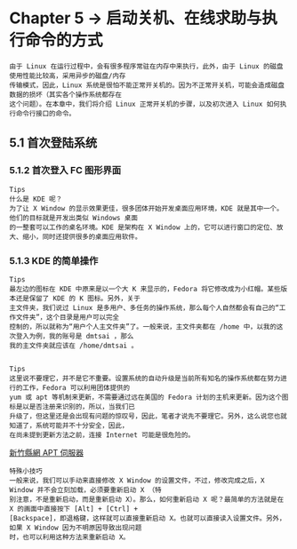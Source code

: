 # Chapter 5 -> 启动关机、在线求助与执行命令的方式

    由于 Linux 在运行过程中，会有很多程序常驻在内存中来执行，此外，由于 Linux 的磁盘使用性能比较高，采用异步的磁盘/内存
    传输模式，因此，Linux 系统是很怕不能正常开关机的。因为不正常开关机，可能会造成磁盘数据的损坏（其实各个操作系统都存在
    这个问题）。在本章中，我们将介绍 Linux 正常开关机的步骤，以及初次进入 Linux 如何执行命令行接口的命令。

## 5.1 首次登陆系统

### 5.1.2 首次登入 FC 图形界面

    Tips
    什么是 KDE 呢？
    为了让 X Window 的显示效果更佳，很多团体开始开发桌面应用环境，KDE 就是其中一个。他们的目标就是开发出类似 Windows 桌面
    的一整套可以工作的桌名环境。KDE 是架构在 X Window 上的，它可以进行窗口的定位、放大、缩小，同时还提供很多的桌面应用软件。

### 5.1.3 KDE 的简单操作

    Tips
    最左边的图标在 KDE 中原来是以一个大 K 来显示的，Fedora 将它修改成为小红帽。某些版本还是保留了 KDE 的 K 图标。另外，关于
    主文件夹，我们说过 Linux 是多用户、多任务的操作系统，那么每个人自然都会有自己的“工作文件夹”，这个目录是用户可以完全
    控制的，所以就称为“用户个人主文件夹”了。一般来说，主文件夹都在 /home 中，以我的这次登入为例，我的账号是 dmtsai ，那么
    我的主文件夹就应该在 /home/dmtsai 。


    Tips
    这里说不要理它，并不是它不重要。设置系统的自动升级是当前所有知名的操作系统都在努力进行的工作，Fedora 可以利用团体提供的
    yum 或 apt 等机制来更新，不需要通过远在美国的 Fedora 计划的主机来更新。因为这个图标是以是否注册来识别的，所以，当我们已
    升级了，但这里还是会出现有问题的惊叹号，因此，笔者才说先不要理它。另外，这么说您也就知道了，系统可能并不十分安全，因此，
    在尚未提到更新方法之前，连接 Internet 可能是很危险的。

[新竹縣網 APT 伺服器](http://apt.nc.hcc.edu.tw/)

    特殊小技巧
    一般来说，我们可以手动来直接修改 X Window 的设置文件，不过，修改完成之后，X Window 并不会立刻加载，必须要重新启动 X （特
    别注意，不是重新启动，而是重新启动 X）。那么，如何重新启动 X 呢？最简单的方法就是在 X 的画面中直接按下 [Alt] + [Ctrl] + 
    [Backspace]，即退格键，这样就可以直接重新启动 X。也就可以直接读入设置文件。另外，如果 X Window 因为不明原因导致出现问题
    时，也可以利用这种方法来重新启动 X。
